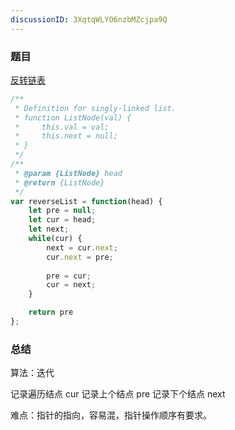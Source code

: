 ```yaml
---
discussionID: 3XqtqWLYO6nzbMZcjpa9Q
---
```

### 题目

[反转链表](https://leetcode-cn.com/problems/fan-zhuan-lian-biao-lcof/)

```javascript
/**
 * Definition for singly-linked list.
 * function ListNode(val) {
 *     this.val = val;
 *     this.next = null;
 * }
 */
/**
 * @param {ListNode} head
 * @return {ListNode}
 */
var reverseList = function(head) {
    let pre = null;
    let cur = head;
    let next;
    while(cur) {
        next = cur.next;
        cur.next = pre;
        
        pre = cur;
        cur = next;
    }

    return pre
};
```

### 总结

算法：迭代

记录遍历结点 cur
记录上个结点 pre
记录下个结点 next

难点：指针的指向，容易混，指针操作顺序有要求。
